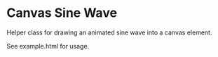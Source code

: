 # Canvas Sine Wave
Helper class for drawing an animated sine wave into a canvas element.

See example.html for usage. 
